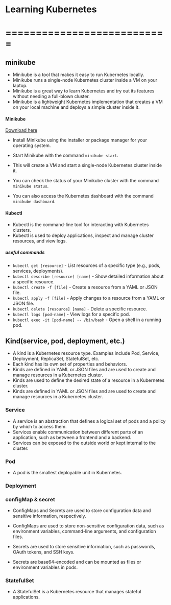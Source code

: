 # Learning Kubernetes
# ===========================

## minikube
- Minikube is a tool that makes it easy to run Kubernetes locally.
- Minikube runs a single-node Kubernetes cluster inside a VM on your laptop.
- Minikube is a great way to learn Kubernetes and try out its features without needing a full-blown cluster.
- Minikube is a lightweight Kubernetes implementation that creates a VM on your local machine and deploys a simple cluster inside it.

#### Minikube
[Download here](https://minikube.sigs.k8s.io/docs/start/?arch=%2Fwindows%2Fx86-64%2Fstable%2F.exe+download)

- Install Minikube using the installer or package manager for your operating system.

- Start Minikube with the command `minikube start`.
- This will create a VM and start a single-node Kubernetes cluster inside it.
- You can check the status of your Minikube cluster with the command `minikube status`.
- You can also access the Kubernetes dashboard with the command `minikube dashboard`.

#### Kubectl
- Kubectl is the command-line tool for interacting with Kubernetes clusters.
- Kubectl is used to deploy applications, inspect and manage cluster resources, and view logs.

##### useful commands
- `kubectl get [resource]` - List resources of a specific type (e.g., pods, services, deployments).
- `kubectl describe [resource] [name]` - Show detailed information about a specific resource.
- `kubectl create -f [file]` - Create a resource from a YAML or JSON file.
- `kubectl apply -f [file]` - Apply changes to a resource from a YAML or JSON file.
- `kubectl delete [resource] [name]` - Delete a specific resource.
- `kubectl logs [pod-name]` - View logs for a specific pod.
- `kubectl exec -it [pod-name] -- /bin/bash` - Open a shell in a running pod.


## Kind(service, pod, deployment, etc.)
- A kind is a Kubernetes resource type. Examples include Pod, Service, Deployment, ReplicaSet, StatefulSet, etc.
- Each kind has its own set of properties and behaviors.
- Kinds are defined in YAML or JSON files and are used to create and manage resources in a Kubernetes cluster.
- Kinds are used to define the desired state of a resource in a Kubernetes cluster.
- Kinds are defined in YAML or JSON files and are used to create and manage resources in a Kubernetes cluster.

### Service
- A service is an abstraction that defines a logical set of pods and a policy by which to access them.
- Services enable communication between different parts of an application, such as between a frontend and a backend.
- Services can be exposed to the outside world or kept internal to the cluster.

### Pod
- A pod is the smallest deployable unit in Kubernetes.

### Deployment

### configMap & secret
- ConfigMaps and Secrets are used to store configuration data and sensitive information, respectively.
- ConfigMaps are used to store non-sensitive configuration data, such as environment variables, command-line arguments, and configuration files.

- Secrets are used to store sensitive information, such as passwords, OAuth tokens, and SSH keys.
- Secrets are base64-encoded and can be mounted as files or environment variables in pods.

### StatefulSet
- A StatefulSet is a Kubernetes resource that manages stateful applications.


